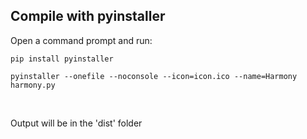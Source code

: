 ## Compile with pyinstaller<br/>

Open a command prompt and run:<br/>

```
pip install pyinstaller
```

```
pyinstaller --onefile --noconsole --icon=icon.ico --name=Harmony harmony.py
```
<br/>

Output will be in the 'dist' folder
